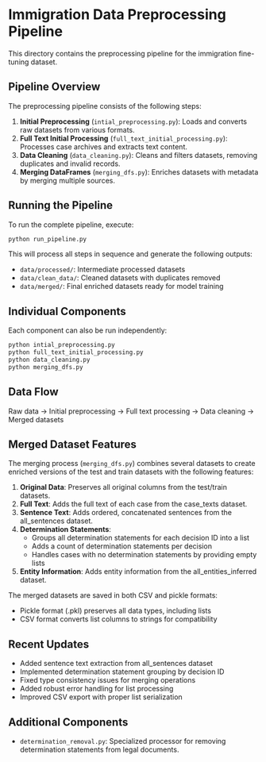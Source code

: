 # Immigration Data Preprocessing Pipeline

This directory contains the preprocessing pipeline for the immigration fine-tuning dataset.

## Pipeline Overview

The preprocessing pipeline consists of the following steps:

1. **Initial Preprocessing** (`intial_preprocessing.py`): Loads and converts raw datasets from various formats.
2. **Full Text Initial Processing** (`full_text_initial_processing.py`): Processes case archives and extracts text content.
3. **Data Cleaning** (`data_cleaning.py`): Cleans and filters datasets, removing duplicates and invalid records.
4. **Merging DataFrames** (`merging_dfs.py`): Enriches datasets with metadata by merging multiple sources.

## Running the Pipeline

To run the complete pipeline, execute:

```bash
python run_pipeline.py
```

This will process all steps in sequence and generate the following outputs:

- `data/processed/`: Intermediate processed datasets
- `data/clean_data/`: Cleaned datasets with duplicates removed
- `data/merged/`: Final enriched datasets ready for model training

## Individual Components

Each component can also be run independently:

```bash
python intial_preprocessing.py
python full_text_initial_processing.py
python data_cleaning.py
python merging_dfs.py
```

## Data Flow

Raw data → Initial preprocessing → Full text processing → Data cleaning → Merged datasets

## Merged Dataset Features

The merging process (`merging_dfs.py`) combines several datasets to create enriched versions of the test and train datasets with the following features:

1. **Original Data**: Preserves all original columns from the test/train datasets.
2. **Full Text**: Adds the full text of each case from the case_texts dataset.
3. **Sentence Text**: Adds ordered, concatenated sentences from the all_sentences dataset.
4. **Determination Statements**: 
   - Groups all determination statements for each decision ID into a list
   - Adds a count of determination statements per decision
   - Handles cases with no determination statements by providing empty lists
5. **Entity Information**: Adds entity information from the all_entities_inferred dataset.

The merged datasets are saved in both CSV and pickle formats:
- Pickle format (.pkl) preserves all data types, including lists
- CSV format converts list columns to strings for compatibility

## Recent Updates

- Added sentence text extraction from all_sentences dataset
- Implemented determination statement grouping by decision ID
- Fixed type consistency issues for merging operations
- Added robust error handling for list processing
- Improved CSV export with proper list serialization

## Additional Components

- `determination_removal.py`: Specialized processor for removing determination statements from legal documents. 
